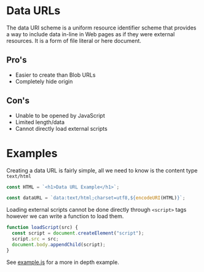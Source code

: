# Data URLs

The data URI scheme is a uniform resource identifier scheme that provides a way to include data in-line in Web pages as if they were external resources. It is a form of file literal or here document.

## Pro's

- Easier to create than Blob URLs
- Completely hide origin

## Con's

- Unable to be opened by JavaScript
- Limited length/data
- Cannot directly load external scripts

# Examples

Creating a data URL is fairly simple, all we need to know is the content type `text/html`

```js
const HTML = `<h1>Data URL Example</h1>`;

const dataURL = `data:text/html;charset=utf8,${encodeURI(HTML)}`;
```

Loading external scripts cannot be done directly through `<script>` tags however we can write a function to load them.

```js
function loadScript(src) {
  const script = document.createElement("script");
  script.src = src;
  document.body.appendChild(script);
}
```

See [example.js](example.js) for a more in depth example.
